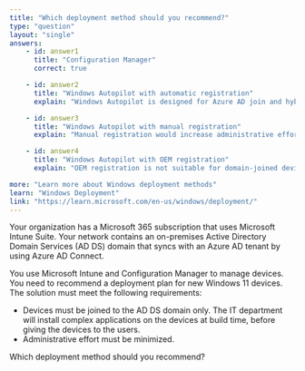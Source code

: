 ```yaml
---
title: "Which deployment method should you recommend?"
type: "question"
layout: "single"
answers:
    - id: answer1
      title: "Configuration Manager"
      correct: true

    - id: answer2
      title: "Windows Autopilot with automatic registration"
      explain: "Windows Autopilot is designed for Azure AD join and hybrid Azure AD join scenarios, not traditional domain join"

    - id: answer3
      title: "Windows Autopilot with manual registration" 
      explain: "Manual registration would increase administrative effort"

    - id: answer4
      title: "Windows Autopilot with OEM registration"
      explain: "OEM registration is not suitable for domain-joined devices"

more: "Learn more about Windows deployment methods"
learn: "Windows Deployment"
link: "https://learn.microsoft.com/en-us/windows/deployment/"
---
```

Your organization has a Microsoft 365 subscription that uses Microsoft Intune Suite. Your network contains an on-premises Active Directory Domain Services (AD DS) domain that syncs with an Azure AD tenant by using Azure AD Connect.

You use Microsoft Intune and Configuration Manager to manage devices. You need to recommend a deployment plan for new Windows 11 devices. The solution must meet the following requirements:

- Devices must be joined to the AD DS domain only. The IT department will install complex applications on the devices at build time, before giving the devices to the users.
- Administrative effort must be minimized.

Which deployment method should you recommend?
